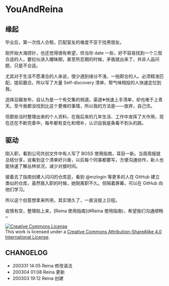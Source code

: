 # YouAndReina


## 缘起

毕业后，第一次找人合租，匹配室友的难度不亚于找男朋友。

刚开始大海捞针，也还觉得很有希望，但当你 date 一些，好不容易找到一个三观合适的人，要拉伙进入暧昧期，甚至热恋期的时候，矛盾就出来了，并非人品问题，只是不合适。

尤其对于生活不愿凑合的人来说，很少遇到缘分不浅、一拍即合的人。必须精准匹配，提前磨合。所以写了大量 Self-discovery 清单，帮气味相投的人快速定位到我。

选择豆瓣发布，自认为是一个有交集的频道。渠道➕快速上手清单，却也难于上青天。至今我都没找到比这个更难的事情，所以我的方法是——放弃，自己住。

但那些当时整理出来的个人资料，在我后来的几年生活、工作中发挥了大作用，现在还在不断完善中，每年都有变化和增补，认识自我是条看不到头的路。

## 驱动

刚入职，看到公司共创文件中有人写了 BOSS 使用指南，耳目一新。当周周报就总结分享，说看到这个清单好兴奋，以后每个同事都要写，方便沟通协作，新人也能快速了解丛林状况，减少对接时间。 

接着去了指南创建人闪闪的仓库逛，看到 @mzlogin 等更多的人在 GitHub 建立类似的仓库，虽然我入职的时候，她刚离职不久。但隔着屏幕，可以在 GitHub 向他们学习。

所以这个创意想拿来所用，其实很久了，一直没提上日程。

疫情有空，整理贴上来，[Reina 使用指南](#Reina 使用指南)，希望我们沟通顺畅~

<a rel="license" href="http://creativecommons.org/licenses/by-sa/4.0/"><img alt="Creative Commons License" style="border-width:0" src="https://i.creativecommons.org/l/by-sa/4.0/88x31.png" /></a><br />This work is licensed under a <a rel="license" href="http://creativecommons.org/licenses/by-sa/4.0/">Creative Commons Attribution-ShareAlike 4.0 International License</a>.


## CHANGELOG
* 200331 14:05 Reina 修改语法
* 200304 01:08 Reina 更新
* 200303 19:12 Reina 创建
